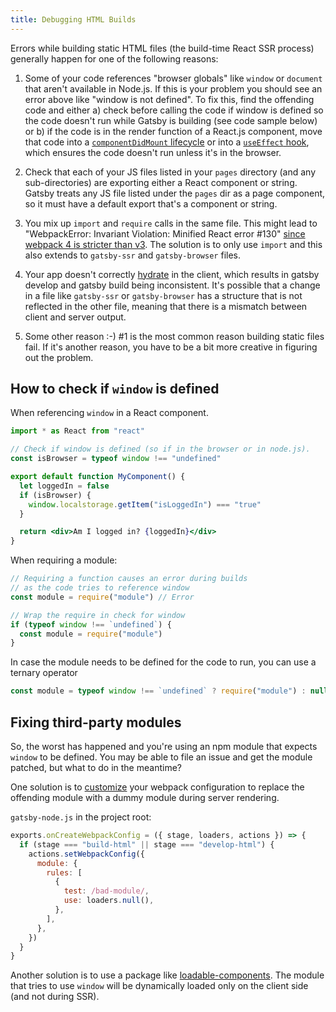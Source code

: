 ```yaml
---
title: Debugging HTML Builds
---
```


Errors while building static HTML files (the build-time React SSR process) generally happen for one of the following reasons:

1. Some of your code references "browser globals" like `window` or `document`
   that aren't available in Node.js. If this is your problem you should see an
   error above like "window is not defined". To fix this, find the offending
   code and either a) check before calling the code if window is defined so the
   code doesn't run while Gatsby is building (see code sample below) or b) if
   the code is in the render function of a React.js component, move that code
   into a [`componentDidMount`
   lifecycle](https://reactjs.org/docs/react-component.html#componentdidmount)
   or into a [`useEffect`
   hook](https://reactjs.org/docs/hooks-reference.html#useeffect), which
   ensures the code doesn't run unless it's in the browser.

2. Check that each of your JS files listed in your `pages` directory (and any
   sub-directories) are exporting either a React component or string. Gatsby
   treats any JS file listed under the `pages` dir as a page component, so it must
   have a default export that's a component or string.

3. You mix up `import` and `require` calls in the same file. This might lead to
   "WebpackError: Invariant Violation: Minified React error #130" [since webpack 4
   is stricter than v3](/docs/reference/release-notes/migrating-from-v1-to-v2/#convert-to-either-pure-commonjs-or-pure-es6).
   The solution is to only use `import` and this also extends to `gatsby-ssr` and `gatsby-browser` files.

4. Your app doesn't correctly
   [hydrate](https://reactjs.org/docs/react-dom.html) in the client, which
   results in gatsby develop and gatsby build being inconsistent. It's possible
   that a change in a file like `gatsby-ssr` or `gatsby-browser` has
   a structure that is not reflected in the other file, meaning that there is
   a mismatch between client and server output.

5. Some other reason :-) #1 is the most common reason building static files
   fail. If it's another reason, you have to be a bit more creative in figuring
   out the problem.

## How to check if `window` is defined

When referencing `window` in a React component.

```jsx
import * as React from "react"

// Check if window is defined (so if in the browser or in node.js).
const isBrowser = typeof window !== "undefined"

export default function MyComponent() {
  let loggedIn = false
  if (isBrowser) {
    window.localstorage.getItem("isLoggedIn") === "true"
  }

  return <div>Am I logged in? {loggedIn}</div>
}
```

When requiring a module:

```javascript
// Requiring a function causes an error during builds
// as the code tries to reference window
const module = require("module") // Error

// Wrap the require in check for window
if (typeof window !== `undefined`) {
  const module = require("module")
}
```

In case the module needs to be defined for the code to run, you can use a ternary operator

```javascript
const module = typeof window !== `undefined` ? require("module") : null
```

## Fixing third-party modules

So, the worst has happened and you're using an npm module that expects `window`
to be defined. You may be able to file an issue and get the module patched, but
what to do in the meantime?

One solution is to [customize](/docs/how-to/custom-configuration/add-custom-webpack-config) your webpack
configuration to replace the offending module with a dummy module during server
rendering.

`gatsby-node.js` in the project root:

```js:title=gatsby-node.js
exports.onCreateWebpackConfig = ({ stage, loaders, actions }) => {
  if (stage === "build-html" || stage === "develop-html") {
    actions.setWebpackConfig({
      module: {
        rules: [
          {
            test: /bad-module/,
            use: loaders.null(),
          },
        ],
      },
    })
  }
}
```

Another solution is to use a package like [loadable-components](https://github.com/gregberge/loadable-components). The module that tries to use `window` will be dynamically loaded only on the client side (and not during SSR).
